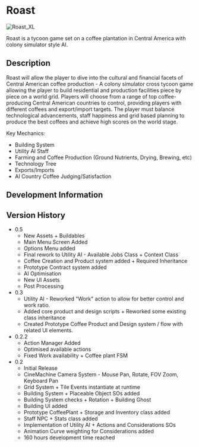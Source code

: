 # Roast

![Roast_XL](https://user-images.githubusercontent.com/64276030/220438142-8660d5b3-991f-4967-964a-459213701509.png)


Roast is a tycoon game set on a coffee plantation in Central America with colony simulator style AI.

## Description

Roast will allow the player to dive into the cultural and financial facets of Central American coffee production - A colony simulator cross tycoon game allowing the player to build residential and production facilities piece by piece on a world grid. Players will choose from a range of top coffee-producing Central American countries to control, providing players with different coffees and export/import targets. The player must balance technological advancements, staff happiness and grid based planning to produce the best coffees and achieve high scores on the world stage.

Key Mechanics:
- Building System
- Utility AI Staff
- Farming and Coffee Production (Ground Nutrients, Drying, Brewing, etc)
- Technology Tree
- Exports/Imports
- AI Country Coffee Judging/Satisfaction

## Development Information


## Version History
* 0.5
  * New Assets + Buildables
  * Main Menu Screen Added
  * Options Menu added
  * Final rework to Utility AI - Available Jobs Class + Context Class
  * Coffee Creation and Product system added + Required Inheritance
  * Prototype Contract system added
  * AI Optimisation
  * New UI Assets
  * Post Processing
* 0.3
    * Utility AI - Reworked "Work" action to allow for better control and work ratio.
    * Added core product and design scripts + Reworked some existing class inheritance
    * Created Prototype Coffee Product and Design system / flow with related UI elements.
* 0.2.2
    * Action Manager Added
    * Optimised available actions
    * Fixed Work availability + Coffee plant FSM
* 0.2
    * Initial Release
    * CineMachine Camera System - Mouse Pan, Rotate, FOV Zoom, Keyboard Pan
    * Grid System + Tile Events instantiate at runtime
    * Building System + Placeable Object SOs added
    * Building System checks + Rotation + Building Ghost
    * Building UI added
    * Prototype CoffeePlant + Storage and Inventory class added
    * Staff NPC + Stats class added
    * Implementation of Utility AI + Actions and Considerations SOs
    * Animation Curve weighting for Considerations added
    * 160 hours development time reached
